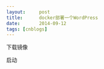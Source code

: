 ```yaml
---
layout:     post
title:      docker部署一个WordPress
date:       2014-09-12
tags: [cnblogs]
---
```

下载镜像

启动
